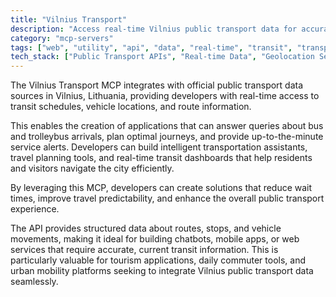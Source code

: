 ```yaml
---
title: "Vilnius Transport"
description: "Access real-time Vilnius public transport data for accurate transit information and journey planning."
category: "mcp-servers"
tags: ["web", "utility", "api", "data", "real-time", "transit", "transportation", "journey planning"]
tech_stack: ["Public Transport APIs", "Real-time Data", "Geolocation Services", "Urban Mobility Platforms", "Transit Dashboards", "Chatbots", "Mobile Apps", "Web Services"]
---
```


The Vilnius Transport MCP integrates with official public transport data sources in Vilnius, Lithuania, providing developers with real-time access to transit schedules, vehicle locations, and route information. 

This enables the creation of applications that can answer queries about bus and trolleybus arrivals, plan optimal journeys, and provide up-to-the-minute service alerts. Developers can build intelligent transportation assistants, travel planning tools, and real-time transit dashboards that help residents and visitors navigate the city efficiently.

By leveraging this MCP, developers can create solutions that reduce wait times, improve travel predictability, and enhance the overall public transport experience. 

The API provides structured data about routes, stops, and vehicle movements, making it ideal for building chatbots, mobile apps, or web services that require accurate, current transit information. This is particularly valuable for tourism applications, daily commuter tools, and urban mobility platforms seeking to integrate Vilnius public transport data seamlessly.